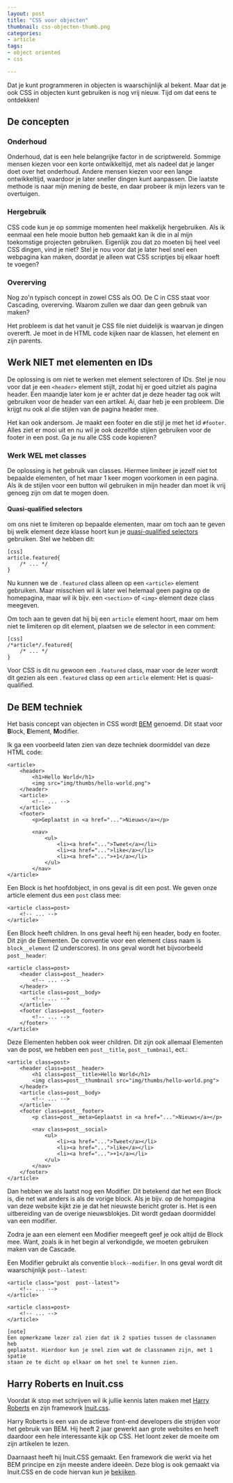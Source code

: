 ```yaml
---
layout: post
title: "CSS voor objecten"
thumbnail: css-objecten-thumb.png
categories:
- article
tags:
- object oriented
- css

---
```

Dat je kunt programmeren in objecten is waarschijnlijk al bekent. Maar dat je
ook CSS in objecten kunt gebruiken is nog vrij nieuw. Tijd om dat eens te
ontdekken!

## De concepten

### Onderhoud

Onderhoud, dat is een hele belangrijke factor in de scriptwereld. Sommige
mensen kiezen voor een korte ontwikkeltijd, met als nadeel dat je langer doet
over het onderhoud. Andere mensen kiezen voor een lange ontwikkeltijd,
waardoor je later sneller dingen kunt aanpassen. Die laatste methode is naar
mijn mening de beste, en daar probeer ik mijn lezers van te overtuigen.

### Hergebruik

CSS code kun je op sommige momenten heel makkelijk hergebruiken. Als ik
eenmaal een hele mooie button heb gemaakt kan ik die in al mijn toekomstige
projecten gebruiken. Eigenlijk zou dat zo moeten bij heel veel CSS dingen,
vind je niet? Stel je nou voor dat je later heel snel een webpagina kan maken,
doordat je alleen wat CSS scriptjes bij elkaar hoeft te voegen?

### Overerving

Nog zo'n typisch concept in zowel CSS als OO. De C in CSS staat voor
Cascading, overerving. Waarom zullen we daar dan geen gebruik van maken?

Het probleem is dat het vanuit je CSS file niet duidelijk is waarvan je dingen
overerft. Je moet in de HTML code kijken naar de klassen, het element en zijn
parents.

## Werk NIET met elementen en IDs

De oplossing is om niet te werken met element selectoren of IDs. Stel je nou
voor dat je een `<header>` element stijlt, zodat hij er goed uitziet als
pagina header. Een maandje later kom je er achter dat je deze header tag ook
wilt gebruiken voor de header van een artikel. Ai, daar heb je een probleem.
Die krijgt nu ook al die stijlen van de pagina header mee.

Het kan ook andersom. Je maakt een footer en die stijl je met het id
`#footer`. Alles ziet er mooi uit en nu wil je ook dezelfde stijlen gebruiken
voor de footer in een post. Ga je nu alle CSS code kopieren?

### Werk WEL met classes

De oplossing is het gebruik van classes. Hiermee limiteer je jezelf niet tot
bepaalde elementen, of het maar 1 keer mogen voorkomen in een pagina. Als ik
de stijlen voor een button wil gebruiken in mijn header dan moet ik vrij
genoeg zijn om dat te mogen doen.

#### Quasi-qualified selectors

om ons niet te limiteren op bepaalde elementen, maar om toch aan te geven bij
welk element deze klasse hoort kun je
[quasi-qualified selectors](http://csswizardry.com/2012/07/quasi-qualified-css-selectors/)
gebruiken. Stel we hebben dit:

    [css]
    article.featured{
        /* ... */
    }

Nu kunnen we de `.featured` class alleen op een `<article>` element gebruiken.
Maar misschien wil ik later wel helemaal geen pagina op de homepagina, maar
wil ik bijv. een `<section>` of `<img>` element deze class meegeven.

Om toch aan te geven dat hij bij een `article` element hoort, maar om hem niet
te limiteren op dit element, plaatsen we de selector in een comment:

    [css]
    /*article*/.featured{
        /* ... */
    }

Voor CSS is dit nu gewoon een `.featured` class, maar voor de lezer wordt dit
gezien als een `.featured` class op een `article` element: Het is
quasi-qualified.

## De BEM techniek

Het basis concept van objecten in CSS wordt
[BEM](http://csswizardry.com/2013/01/mindbemding-getting-your-head-round-bem-syntax/)
genoemd. Dit staat voor <b>B</b>lock, <b>E</b>lement, <b>M</b>odifier.

Ik ga een voorbeeld laten zien van deze techniek doormiddel van deze HTML
code:

    <article>
        <header>
            <h1>Hello World</h1>
            <img src="img/thumbs/hello-world.png">
        </header>
        <article>
            <!-- ... -->
        </article>
        <footer>
            <p>Geplaatst in <a href="...">Nieuws</a></p>

            <nav>
                <ul>
                    <li><a href="...">Tweet</a></li>
                    <li><a href="...">like</a></li>
                    <li><a href="...">+1</a></li>
                </ul>
            </nav>
    </article>

Een Block is het hoofdobject, in ons geval is dit een post. We geven onze
article element dus een `post` class mee:

    <article class=post>
        <!-- ... -->
    </article>

Een Block heeft children. In ons geval heeft hij een header, body en footer.
Dit zijn de Elementen. De conventie voor een element class naam is
`block__element` (2 underscores). In ons geval wordt het bijvoorbeeld
`post__header`:

    <article class=post>
        <header class=post__header>
            <!-- ... -->
        </header>
        <article class=post__body>
            <!-- ... -->
        </article>
        <footer class=post__footer>
            <!-- ... -->
        </footer>
    </article>

Deze Elementen hebben ook weer children. Dit zijn ook allemaal Elementen van
de post, we hebben een `post__title`, `post__tumbnail`, ect.:

    <article class=post>
        <header class=post__header>
            <h1 class=post__title>Hello World</h1>
            <img class=post__thumbnail src="img/thumbs/hello-world.png">
        </header>
        <article class=post__body>
            <!-- ... -->
        </article>
        <footer class=post__footer>
            <p class=post__meta>Geplaatst in <a href="...">Nieuws</a></p>

            <nav class=post__social>
                <ul>
                    <li><a href="...">Tweet</a></li>
                    <li><a href="...">like</a></li>
                    <li><a href="...">+1</a></li>
                </ul>
            </nav>
        </footer>
    </article>

Dan hebben we als laatst nog een Modifier. Dit betekend dat het een Block is,
die net wat anders is als de vorige block. Als je bijv. op de hompagina van
deze website kijkt zie je dat het nieuwste bericht groter is. Het is een
uitbereiding van de overige nieuwsblokjes. Dit wordt gedaan doormiddel van een
modifier.

Zodra je aan een element een Modifier meegeeft geef je ook altijd de Block
mee. Want, zoals ik in het begin al verkondigde, we moeten gebruiken maken van
de Cascade.

Een Modifier gebruikt als conventie `block--modifier`. In ons geval wordt dit
waarschijnlijk `post--latest`:

    <article class="post  post--latest">
        <!-- ... -->
    </article>

    <article class=post>
        <!-- ... -->
    </article>

    [note]
    Een opmerkzame lezer zal zien dat ik 2 spaties tussen de classnamen heb
    geplaatst. Hierdoor kun je snel zien wat de classnamen zijn, met 1 spatie
    staan ze te dicht op elkaar om het snel te kunnen zien.

## Harry Roberts en Inuit.css

Voordat ik stop met schrijven wil ik jullie kennis laten maken met
[Harry Roberts](http://csswizardry.com/) en zijn framework
[Inuit.css](http://inuitcss.com/).

Harry Roberts is een van de actieve front-end developers die strijden voor het
gebruik van BEM. Hij heeft 2 jaar gewerkt aan grote websites en heeft daardoor
een hele interessante kijk op CSS. Het loont zeker de moeite om zijn artikelen
te lezen.

Daarnaast heeft hij Inuit.CSS gemaakt. Een framework die werkt via het BEM
principe en zijn meeste andere ideeën. Deze blog is ook gemaakt via Inuit.CSS
en de code hiervan kun je
[bekijken](https://github.com/WouterJ/wouterj.github.com).

